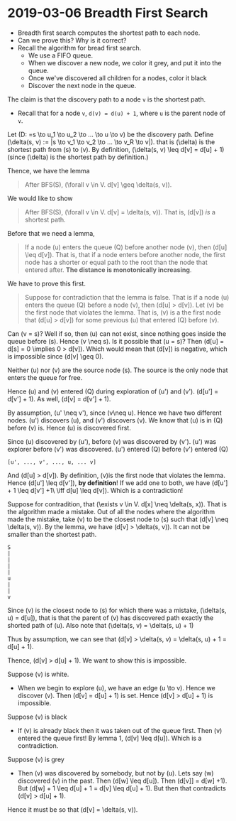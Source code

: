 # 2019-03-06 Breadth First Search
* Breadth first search computes the shortest path to each node.
* Can we prove this? Why is it correct?
* Recall the algorithm for bread first search.
  * We use a FIFO queue.
  * When we discover a new node, we color it grey, and put it into the queue. 
  * Once we've discovered all children for a nodes, color it black
  * Discover the next node in the queue.

The claim is that the discovery path to a node `v` is the shortest path.

* Recall that for a node `v`, `d(v) = d(u) + 1`, where `u` is the parent node of `v`.

Let \(D: =s \to u_1 \to u_2 \to ... \to u \to v\) be the discovery path.
Define \(\delta(s, v) := |s \to v_1 \to v_2 \to ... \to v_R \to v|\). that is \(\delta\) is the shortest path from \(s\) to \(v\). By definition, \(\delta(s, v) \leq d[v] = d[u] + 1\) (since \(\delta\) is the shortest path by definition.)

Thence, we have the lemma

> After BFS(S), \(\forall v \in V. d[v] \geq \delta(s, v)\). 

We would like to show
> After BFS(S), \(\forall v \in V. d[v] = \delta(s, v)\). That is, \(d[v]\) *is* a shortest path.

Before that we need a lemma,

> If a node \(u\) enters the queue \(Q\) before another node \(v\), then \(d[u] \leq d[v]\). That is, that if a node enters before another node, the first node has a shorter or equal path to the root than the node that entered after. **The distance is monotonically increasing**. 

We have to prove this first.

> Suppose for contradiction that the lemma is false. That is if a node \(u\) enters the queue \(Q\) before a node \(v\), then \(d[u] > d[v]\). Let \(v\) be the first node that violates the lemma. That is, \(v\) is a the first node that \(d[u] > d[v]\) for some previous \(u\) that entered \(Q\) before \(v\).

Can \(v = s\)? Well if so, then \(u\) can not exist, since nothing goes inside the queue before \(s\). Hence \(v \neq s\). Is it possible that \(u = s\)? Then \(d[u] = d[s] = 0 \implies 0 > d[v]\). Which would mean that \(d[v]\) is negative, which is impossible since \(d[v] \geq 0\). 

Neither \(u\) nor \(v\) are the source node \(s\). The source is the only node that enters the queue for free.

Hence \(u\) and \(v\) entered \(Q\) during exploration of \(u'\) and \(v'\). \(d[u'] = d[v'] + 1\). As well, \(d[v] = d[v'] + 1\). 

By assumption, \(u' \neq v'\), since \(v\neq u\). Hence we have two different nodes. \(u'\) discovers \(u\), and \(v'\) discovers \(v\). We know that \(u\) is in \(Q\) before \(v\) is. Hence \(u\) is discovered first. 

Since \(u\) discovered by \(u'\), before \(v\) was discovered by \(v'\). \(u'\) was explorer before \(v'\) was discovered. \(u'\) entered \(Q\) before \(v'\) entered \(Q\)

```
[u', ..., v', ..., u, ... v]
```

And \(d[u] > d[v]\). By definition, \(v\)is the first node that violates the lemma. Hence \(d[u'] \leq d[v']\), **by definition**! If we add one to both, we have \(d[u'] + 1 \leq d[v'] +1\ \iff d[u] \leq d[v]\). Which is a contradiction!


Suppose for contradition, that \(\exists v \in V. d[x] \neq \delta(s, x)\). That is the algorithm made a mistake. Out of all the nodes where the algorithm made the mistake, take \(v\) to be the closest node to \(s\) such that \(d[v] \neq \delta(s, v)\). By the lemma, we have \(d[v] > \delta(s, v)\). It can not be smaller than the shortest path. 


```
S
|
|
|
|
u
|
|
v
```

Since \(v\) is the closest node to \(s\) for which there was a mistake, \(\delta(s, u) = d[u]\), that is that the parent of \(v\) has discovered path exactly the shorted path of \(u\). Also note that \(\delta(s, v) = \delta(s, u) + 1\)

Thus by assumption, we can see that \(d[v] > \delta(s, v) = \delta(s, u) + 1 = d[u] + 1\). 

Thence, \(d[v] > d[u] + 1\). We want to show this is impossible. 

Suppose \(v\) is white.
* When we begin to explore \(u\), we have an edge \(u \to v\). Hence we discover \(v\). Then \(d[v] = d[u] + 1\) is set. Hence \(d[v] > d[u] + 1\) is impossible.

Suppose \(v\) is black
* If \(v\) is already black then it was taken out of the queue first. Then \(v\) entered the queue first! By lemma 1, \(d[v] \leq d[u]\). Which is a contradiction.

Suppose \(v\) is grey
* Then \(v\) was discovered by somebody, but not by \(u\). Lets say \(w\) discovered \(v\) in the past. Then \(d[w] \leq d[u]\). Then \(d[v]] = d[w] +1\). But \(d[w] + 1 \leq d[u] + 1 = d[v] \leq d[u] + 1\). But then that contradicts \(d[v] > d[u] + 1\). 

Hence it must be so that \(d[v] = \delta(s, v)\).